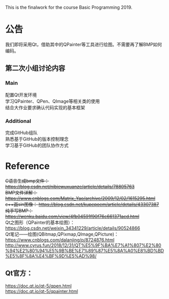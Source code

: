 This is the finalwork for the course Basic Programming 2019.

# 公告
我们即将采用Qt，借助其中的QPainter等工具进行绘图。不需要再了解BMP如何编码。  
## 第二次小组讨论内容
### Main
配置Qt开发环境  
学习QPainter、QPen、QImage等相关类的使用  
结合大作业要求确认代码实现的基本框架  
### Additional
完成GitHub组队  
熟悉基于GitHub的版本控制理念  
学习基于GitHub的团队协作方式  

# Reference
~~C语言生成bmp文件： https://blog.csdn.net/nibiewuxuanze/article/details/78805763  
BMP文件详解： https://www.cnblogs.com/Matrix_Yao/archive/2009/12/02/1615295.html  
c++画sin图像： https://blog.csdn.net/kupepoem/article/details/43307387  
纯手写BMP：https://wenku.baidu.com/view/4fb04591f90f76c661371acd.html~~  
Qt之图形（QPainter的基本绘图）：https://blog.csdn.net/weixin_34341229/article/details/90524866  
Qt笔记——绘图(QBitmap,QPixmap,QImage,QPicture)：https://www.cnblogs.com/dalanjing/p/8724876.html  
http://www.cyrus.fun/2018/12/31/QT%E5%9F%BA%E7%A1%807%E2%80%94%E2%80%94%E5%9B%BE%E7%89%87%E5%8A%A0%E8%BD%BD%E5%8F%8A%E4%BF%9D%E5%AD%98/  

## Qt官方：
https://doc.qt.io/qt-5/qpen.html  
https://doc.qt.io/qt-5/qpainter.html
